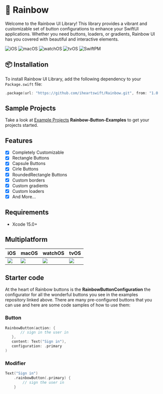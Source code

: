 # 🌈 Rainbow
Welcome to the Rainbow UI Library! This library provides a vibrant and customizable set of button configurations to enhance your SwiftUI applications. Whether you need buttons, loaders, or gradients, Rainbow UI has you covered with beautiful and interactive elements.

![iOS](https://img.shields.io/badge/iOS-17.0+-blue)
![macOS](https://img.shields.io/badge/macOS-14.0+-blue)
![watchOS](https://img.shields.io/badge/watchOS-10.0+-blue)
![tvOS](https://img.shields.io/badge/tvOS-17.0+-blue)
![SwiftPM](https://img.shields.io/badge/SwiftPM-compatible-brightgreen)

## 📦 Installation

To install Rainbow UI Library, add the following dependency to your `Package.swift` file:

```swift
.package(url: "https://github.com/iheartswift/Rainbow.git", from: "1.0.4")
```

## Sample Projects

Take a look at [Example Projects](https://github.com/iheartswift/Examples) **Rainbow-Button-Examples** to get your projects started.

## Features

- [x] Completely Customizable
- [x] Rectangle Buttons
- [x] Capsule Buttons
- [x] Cirle Buttons
- [x] RoundedRectangle Buttons
- [x] Custom borders
- [x] Custom gradients
- [x] Custom loaders
- [x] And More...

## Requirements

* Xcode 15.0+

## Multiplatform

| iOS | macOS | watchOS | tvOS |
|-----|-------|---------|------|
| ![](https://iheartswift.s3.amazonaws.com/rainbow/ezgif-5-971b00b241.gif) | ![](https://iheartswift.s3.amazonaws.com/rainbow/ezgif-5-64aa8c2126.gif) | ![](https://iheartswift.s3.amazonaws.com/rainbow/ezgif-5-ab6a7b0278.gif) | ![](https://iheartswift.s3.amazonaws.com/rainbow/ezgif-5-14bc19d1fc.gif) |

## Starter code

At the heart of Rainbow buttons is the **RainbowButtonConfiguration** the configurator for all the wonderful buttons you see in the examples repository linked above. There are many pre-configured buttons that you can use and here are some code samples of how to use them: 

### Button
```swift
RainbowButton(action: {
       // sign in the user in
   },
   content: Text("Sign in"),
   configuration: .primary
)
```

### Modifier
```swift
Text("Sign in")
    .rainbowButton(.primary) {
        // sign the user in
    }
```
